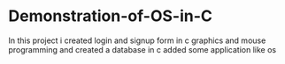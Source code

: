 # Demonstration-of-OS-in-C
In this project i created login and signup form in c graphics and mouse programming and created a database in c added some application like os 
